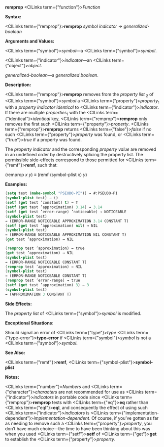 **remprop** <ClLinks  term={"function"}><i>Function</i></ClLinks> 



**Syntax:** 



<ClLinks  term={"remprop"}><b>remprop</b></ClLinks> *symbol indicator → generalized-boolean* 



**Arguments and Values:** 



<ClLinks  term={"symbol"}><i>symbol</i></ClLinks>—a <ClLinks  term={"symbol"}><i>symbol</i></ClLinks>. 



<ClLinks  term={"indicator"}><i>indicator</i></ClLinks>—an <ClLinks  term={"object"}><i>object</i></ClLinks>. 



*generalized-boolean*—a *generalized boolean*. 



**Description:** 



<ClLinks  term={"remprop"}><b>remprop</b></ClLinks> removes from the *property list* <sub>2</sub> of <ClLinks  term={"symbol"}><i>symbol</i></ClLinks> a <ClLinks  term={"property"}><i>property</i></ClLinks><sub>1</sub> with a *property indicator identical* to <ClLinks  term={"indicator"}><i>indicator</i></ClLinks>. If there are multiple *properties*<sub>1</sub> with the <ClLinks  term={"identical"}><i>identical</i></ClLinks> key, <ClLinks  term={"remprop"}><b>remprop</b></ClLinks> only removes the first such <ClLinks  term={"property"}><i>property</i></ClLinks>. <ClLinks  term={"remprop"}><b>remprop</b></ClLinks> returns <ClLinks  term={"false"}><i>false</i></ClLinks> if no such <ClLinks  term={"property"}><i>property</i></ClLinks> was found, or <ClLinks  term={"true"}><i>true</i></ClLinks> if a property was found. 



The *property indicator* and the corresponding *property value* are removed in an undefined order by destructively splicing the property list. The permissible side-effects correspond to those permitted for <ClLinks  term={"remf"}><b>remf</b></ClLinks>, such that: 



(remprop *x y*) *≡* (remf (symbol-plist *x*) *y*) 



**Examples:**
```lisp
(setq test (make-symbol "PSEUDO-PI")) → #:PSEUDO-PI 
(symbol-plist test) → () 
(setf (get test ’constant) t) → T 
(setf (get test ’approximation) 3.14) → 3.14 
(setf (get test ’error-range) ’noticeable) → NOTICEABLE 
(symbol-plist test) 
→ (ERROR-RANGE NOTICEABLE APPROXIMATION 3.14 CONSTANT T) 
(setf (get test ’approximation) nil) → NIL 
(symbol-plist test) 
→ (ERROR-RANGE NOTICEABLE APPROXIMATION NIL CONSTANT T) 
(get test ’approximation) → NIL 

(remprop test ’approximation) → true 
(get test ’approximation) → NIL 
(symbol-plist test) 
→ (ERROR-RANGE NOTICEABLE CONSTANT T) 
(remprop test ’approximation) → NIL 
(symbol-plist test) 
→ (ERROR-RANGE NOTICEABLE CONSTANT T) 
(remprop test ’error-range) → true 
(setf (get test ’approximation) 3) → 3 
(symbol-plist test) 
→ (APPROXIMATION 3 CONSTANT T) 
```
**Side Effects:** 



The *property list* of <ClLinks  term={"symbol"}><i>symbol</i></ClLinks> is modified. 



**Exceptional Situations:** 



Should signal an error of <ClLinks  term={"type"}><i>type</i></ClLinks> <ClLinks  term={"type-error"}><b>type-error</b></ClLinks> if <ClLinks  term={"symbol"}><i>symbol</i></ClLinks> is not a <ClLinks  term={"symbol"}><i>symbol</i></ClLinks>. 



**See Also:** 



<ClLinks  term={"remf"}><b>remf</b></ClLinks>, <ClLinks  term={"symbol-plist"}><b>symbol-plist</b></ClLinks> 



**Notes:** 



<ClLinks  term={"number"}><i>Numbers</i></ClLinks> and <ClLinks  term={"character"}><i>characters</i></ClLinks> are not recommended for use as <ClLinks  term={"indicator"}><i>indicators</i></ClLinks> in portable code since <ClLinks  term={"remprop"}><b>remprop</b></ClLinks> tests with <ClLinks  term={"eq"}><b>eq</b></ClLinks> rather than <ClLinks  term={"eql"}><b>eql</b></ClLinks>, and consequently the effect of using such <ClLinks  term={"indicator"}><i>indicators</i></ClLinks> is <ClLinks  term={"implementation-dependent"}><i>implementation-dependent</i></ClLinks>. Of course, if you’ve gotten as far as needing to remove such a <ClLinks  term={"property"}><i>property</i></ClLinks>, you don’t have much choice—the time to have been thinking about this was when you used <ClLinks  term={"setf"}><b>setf</b></ClLinks> of <ClLinks  term={"get"}><b>get</b></ClLinks> to establish the <ClLinks  term={"property"}><i>property</i></ClLinks>. 



